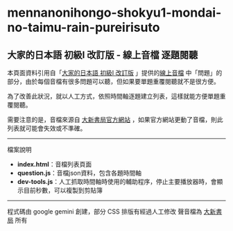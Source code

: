 # mennanonihongo-shokyu1-mondai-no-taimu-rain-pureirisuto
## 大家的日本語 初級I 改訂版 - 線上音檔 逐題閱聽

本頁面資料引用自「[大家的日本語 初級I 改訂版](https://www.dahhsin.com.tw/bookIntro.php?lv01_type=minna-text-book&prd_id=A151) 」提供的[線上音檔](https://www.dahhsin.com.tw/bookIntro_vw01.php?vw01_type=voice&prod_serialid=P1603100001f8ee) 中「問題」的部分，由於每個音檔有很多問題可以聽，但如果要單題重覆閱聽就不是很方便。

為了改善此狀況，就以人工方式，依照時間軸逐題建立列表，這樣就能方便單題重覆閱聽。

需要注意的是，音檔來源自 [大新書局官方網站](https://www.dahhsin.com.tw/) ，如果官方網站更動了音檔，則此列表就可能會失效或不準確。

----

檔案說明
- **index.html**：音檔列表頁面
- **question.js**：音檔json資料，包含各題時間軸
- **dev-tools.js**：人工抓取時間軸時使用的輔助程序，停止主要播放器時，會顯示目前秒數，可以複製到剪貼簿

---

程式碼由 google gemini 創建，部分 CSS 排版有經過人工修改
聲音檔為 [大新書局](https://www.dahhsin.com.tw/) 所有
